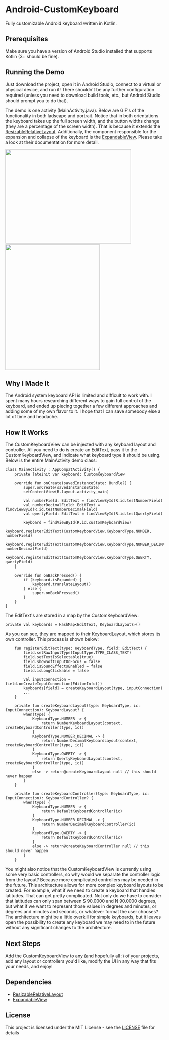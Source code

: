 # Android-CustomKeyboard
Fully customizable Android keyboard written in Kotlin.

## Prerequisites
Make sure you have a version of Android Studio installed that supports Kotlin (3+ should be fine).

## Running the Demo
Just download the project, open it in Android Studio, connect to a virtual or physical device, and run it! There shouldn't be any further configuration required (unless you need to download build tools, etc., but Android Studio should prompt you to do that).

The demo is one activity (MainActivity.java). Below are GIF's of the functionality in both ladscape and portrait. Notice that in both orientations the keyboard takes up the full screen width, and the button widths change (they are a percentage of the screen width). That is because it extends the [ResizableRelativeLayout](https://github.com/DonBrody/Android-ResizableRelativeLayout). Additionally, the component responsible for the expansion and collapse of the keyboard is the [ExpandableView](https://github.com/DonBrody/Android-ExpandableView). Please take a look at their documentation for more detail.

<img height="300px" width="400px" src="https://s3.amazonaws.com/don-brody-images/CustomKeyboard+Landscape.gif"/>&nbsp;&nbsp;&nbsp;&nbsp;<img height="400px" width="300px" src="https://s3.amazonaws.com/don-brody-images/CustomKeyboard+Portrait.gif"/>

## Why I Made It
The Android system keyboard API is limited and difficult to work with. I spent many hours researching different ways to gain full control of the keyboard, and ended up piecing together a few different approaches and adding some of my own flavor to it. I hope that I can save
somebody else a lot of time and headache.

## How It Works
The CustomKeyboardView can be injected with any keyboard layout and controller. All you need to do is create an EditText, pass it to the CustomKeyboardView, and indicate what keyboard type it should be using. Below is the entire MainActivity demo class:
```
class MainActivity : AppCompatActivity() {
    private lateinit var keyboard: CustomKeyboardView

    override fun onCreate(savedInstanceState: Bundle?) {
        super.onCreate(savedInstanceState)
        setContentView(R.layout.activity_main)

        val numberField: EditText = findViewById(R.id.testNumberField)
        val numberDecimalField: EditText = findViewById(R.id.testNumberDecimalField)
        val qwertyField: EditText = findViewById(R.id.testQwertyField)

        keyboard = findViewById(R.id.customKeyboardView)
        keyboard.registerEditText(CustomKeyboardView.KeyboardType.NUMBER, numberField)
        keyboard.registerEditText(CustomKeyboardView.KeyboardType.NUMBER_DECIMAL, numberDecimalField)
        keyboard.registerEditText(CustomKeyboardView.KeyboardType.QWERTY, qwertyField)
    }

    override fun onBackPressed() {
        if (keyboard.isExpanded) {
            keyboard.translateLayout()
        } else {
            super.onBackPressed()
        }
    }
}
```
The EditText's are stored in a map by the CustomKeyboardView:
```
private val keyboards = HashMap<EditText, KeyboardLayout?>()
```
As you can see, they are mapped to their KeyboardLayout, which stores its own controller. This process is shown below:
```
    fun registerEditText(type: KeyboardType, field: EditText) {
        field.setRawInputType(InputType.TYPE_CLASS_TEXT)
        field.setTextIsSelectable(true)
        field.showSoftInputOnFocus = false
        field.isSoundEffectsEnabled = false
        field.isLongClickable = false

        val inputConnection = field.onCreateInputConnection(EditorInfo())
        keyboards[field] = createKeyboardLayout(type, inputConnection)
        ...
    }
    
    private fun createKeyboardLayout(type: KeyboardType, ic: InputConnection): KeyboardLayout? {
        when(type) {
            KeyboardType.NUMBER -> {
                return NumberKeyboardLayout(context, createKeyboardController(type, ic))
            }
            KeyboardType.NUMBER_DECIMAL -> {
                return NumberDecimalKeyboardLayout(context, createKeyboardController(type, ic))
            }
            KeyboardType.QWERTY -> {
                return QwertyKeyboardLayout(context, createKeyboardController(type, ic))
            }
            else -> return@createKeyboardLayout null // this should never happen
        }
    }

    private fun createKeyboardController(type: KeyboardType, ic: InputConnection): KeyboardController? {
        when(type) {
            KeyboardType.NUMBER -> {
                return DefaultKeyboardController(ic)
            }
            KeyboardType.NUMBER_DECIMAL -> {
                return NumberDecimalKeyboardController(ic)
            }
            KeyboardType.QWERTY -> {
                return DefaultKeyboardController(ic)
            }
            else -> return@createKeyboardController null // this should never happen
        }
    }
```
You might also notice that the CustomKeyboardView is currently using some very basic controllers, so why would we separate the controller logic from the layout? Because more complicated controllers may be needed in the future. This architecture allows for more complex keyboard layouts to be created. For example, what if we need to create a keyboard that handles latitudes. That can get pretty complicated. Not only do we have to consider that latitudes can only span between S 90.0000 and N 90.0000 degrees, but what if we want to represent those values in degrees and minutes, or degrees and minutes and seconds, or whatever format the user chooses? The architecture might be a little overkill for simple keyboards, but it leaves open the possibility to create any keyboard we may need to in the future without any significant changes to the architecture.

## Next Steps
Add the CustomKeyboardView to any (and hopefully all :) of your projects, add any layout or controllers you'd like, modify the UI in any way that fits your needs, and enjoy!

## Dependencies
* [ResizableRelativeLayout](https://github.com/DonBrody/Android-ResizableRelativeLayout)
* [ExpandableView](https://github.com/DonBrody/Android-ExpandableView)

## License
This project is licensed under the MIT License - see the [LICENSE](LICENSE) file for details
